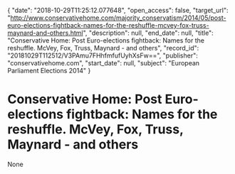 {
  "date": "2018-10-29T11:25:12.077648", 
  "open_access": false, 
  "target_url": "http://www.conservativehome.com/majority_conservatism/2014/05/post-euro-elections-fightback-names-for-the-reshuffle-mcvey-fox-truss-maynard-and-others.html", 
  "description": null, 
  "end_date": null, 
  "title": "Conservative Home: Post Euro-elections fightback: Names for the reshuffle. McVey, Fox, Truss, Maynard - and others", 
  "record_id": "20181029T112512/V3PAmu7FHhfmfufUyhXsFw==", 
  "publisher": "conservativehome.com", 
  "start_date": null, 
  "subject": "European Parliament Elections 2014"
}

# Conservative Home: Post Euro-elections fightback: Names for the reshuffle. McVey, Fox, Truss, Maynard - and others

None